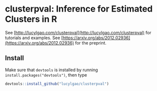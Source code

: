 # clusterpval: Inference for Estimated Clusters in R

See [http://lucylgao.com/clusterpval](http://lucylgao.com/clusterpval) for tutorials and examples. See [https://arxiv.org/abs/2012.02936](https://arxiv.org/abs/2012.02936) for the preprint.

Install 
-----

Make sure that ``devtools`` is installed by running ``install.packages("devtools")``, then type

```R
devtools::install_github("lucylgao/clusterpval")
```
